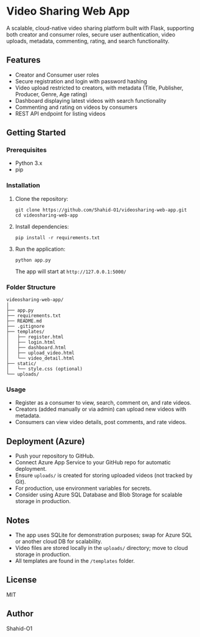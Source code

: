 # Video Sharing Web App

A scalable, cloud-native video sharing platform built with Flask, supporting both creator and consumer roles, secure user authentication, video uploads, metadata, commenting, rating, and search functionality.

## Features

- Creator and Consumer user roles
- Secure registration and login with password hashing
- Video upload restricted to creators, with metadata (Title, Publisher, Producer, Genre, Age rating)
- Dashboard displaying latest videos with search functionality
- Commenting and rating on videos by consumers
- REST API endpoint for listing videos

## Getting Started

### Prerequisites

- Python 3.x
- pip

### Installation

1. Clone the repository:
    ```
    git clone https://github.com/Shahid-O1/videosharing-web-app.git
    cd videosharing-web-app
    ```
2. Install dependencies:
    ```
    pip install -r requirements.txt
    ```

3. Run the application:
    ```
    python app.py
    ```
   The app will start at `http://127.0.0.1:5000/`

### Folder Structure

```
videosharing-web-app/
│
├── app.py
├── requirements.txt
├── README.md
├── .gitignore
├── templates/
│   ├── register.html
│   ├── login.html
│   ├── dashboard.html
│   ├── upload_video.html
│   └── video_detail.html
├── static/
│   └── style.css (optional)
└── uploads/
```

### Usage

- Register as a consumer to view, search, comment on, and rate videos.
- Creators (added manually or via admin) can upload new videos with metadata.
- Consumers can view video details, post comments, and rate videos.

## Deployment (Azure)

- Push your repository to GitHub.
- Connect Azure App Service to your GitHub repo for automatic deployment.
- Ensure `uploads/` is created for storing uploaded videos (not tracked by Git).
- For production, use environment variables for secrets.
- Consider using Azure SQL Database and Blob Storage for scalable storage in production.

## Notes

- The app uses SQLite for demonstration purposes; swap for Azure SQL or another cloud DB for scalability.
- Video files are stored locally in the `uploads/` directory; move to cloud storage in production.
- All templates are found in the `/templates` folder.

## License

MIT

## Author

Shahid-O1
